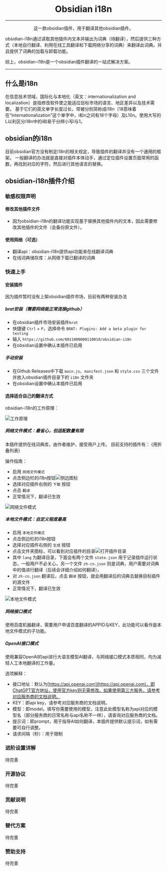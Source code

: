 <h1 align="center">Obsidian i18n</h1>

---

<p align="center">这一款obsidian插件，用于翻译其他obsidian插件。

obsidian-i18n通过读取其他插件内文本并输出为词典（待翻译），然后提供三种方式（本地自行翻译、利用在线工具翻译和下载网络分享的词典）来翻译此词典。并且提供了词典的加载与卸载功能。

综上，obsidian-i18n是一个obsidian插件翻译的一站式解决方案。</p>

---



## 什么是i18n

在信息技术领域，国际化与本地化（英文：internationalization and localization）是指修改软件使之能适应目标市场的语言、地区差异以及技术需要。
基于它们的英文单字长度过长，常被分别简称成i18n（18意味着在“internationalization”这个单字中，i和n之间有18个字母）及L10n。使用大写的L以利区分i18n中的i和易于分辨小写l与1。

## obsidian的i18n

目前obsidian官方没有制定i18n的相关规定，导致插件的翻译并没有一个通用的框架。
一般翻译的办法就是直接对插件本体动手，通过定位插件设置页面常用的函数，再找到对应的字符，然后进行其他语言的替换。


## obsidian-i18n插件介绍

### 敏感权限声明

#### 修改其他插件文件

- 因为obsidian-i18n的翻译功能实现基于替换其他插件内的文本，因此需要修改其他插件的文件（会备份原文件）。

#### 使用网络（可选）

- 翻译api：obsidian-i18n提供api功能来在线翻译词典
- 在线词典储存库：从网络下载已翻译的词典

### 快速上手

#### 安装插件

因为插件暂时没有上架obsidian插件市场，目前有两种安装办法

##### brat安装（需要网络能正常连接github）
- 在obsidian插件市场安装插件`brat`
- 快捷键 `Ctrl` + `P`，选择命令 `BRAT: Plugins: Add a beta plugin for testing`
- 输入 `https://github.com/0011000000110010/obsidian-i18n`
- 在obsidian设置中确认本插件已启用

##### 手动安装
- 在Github Releases中下载 `main.js`、`manifest.json` 和 `style.css` 三个文件并放入obsidian插件目录下的 `i18n` 文件夹
- 在obsidian设置中确认本插件已启用

#### 选择适合自己的翻译方式

obsidian-i18n的工作原理：

![工作原理](images/obsidian-i18n工作原理.webp)


##### 网络文件模式：最省心，但适配数量有限
本插件提供在线词典库，由作者维护，接受用户上传。
目前支持的插件有：
{用折叠列表}

操作指南：
- 启用 `网络文件模式`
- 点击侧边栏的i18n按钮![侧边图标](images/i18n侧边图标.png)
- 选择对应插件右侧的 `下载` 按钮
- 点击 `翻译`
- 正常情况下，翻译已生效

![网络文件模式](images/i18n网络文件模式.webp)

##### 本地文件模式：自定义程度最高
- 启用 `本地文件模式`
- 点击侧边栏的i18n按钮
- 选择对应插件右侧的 `生成` 按钮
- 点击文件夹图标，可以看到对应插件的目录![打开插件目录](images/打开插件目录.png)
- 其中 `lang` 为翻译目录，下面会有两个文件 `state.json` 用于记录插件运行状态，一般用户不必关心，另一个文件 `zh-cn.json` 则是词典，用户需要对词典中的值进行翻译（后续会详细介绍如何翻译）。
- 对 `zh-cn.json` 翻译后，点击 `翻译` 按钮，就会用翻译后的词典去替换目标插件的源文件
- 正常情况下，翻译已生效

![本地文件模式](images/i18n本地文件模式.webp)

##### 网络接口模式

使用百度机器翻译，需要用户申请百度翻译的APPID与KEY，此功能可以看作是本地文件模式的子功能。

##### OpenAI接口模式

使用兼容OpenAI的api进行大语言模型AI翻译，与网络接口模式本质相同，均为减轻人工本地翻译的工作量。

选项解释：
- 接口地址：默认为[https://api.openai.com](https://api.openai.com)，即ChatGPT官方地址，使用官方key则无需修改。如果使用第三方服务，请参考对应服务商的文档说明。
- KEY：即api key，请参考对应服务商的文档说明。
- 模型：即model，填写你需要使用的模型，注意此处模型名称为api对应的模型名（部分服务商的日常名称与api名称不一样），请查询对应服务商的文档。
- 提示词：即prompt，用于指导AI如何翻译，本插件提供默认提示词，如有需要可自行调整。
- 请求间隔（秒）：用于限制

### 进阶设置详解

待完善

### 开源协议

待完善

### 贡献说明

待完善

### 替代方案

待完善

### 赞助支持

待完善